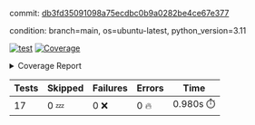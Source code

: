 commit: [db3fd35091098a75ecdbc0b9a0282be4ce67e377](https://github.com/rcmdnk/conf-finder/tree/db3fd35091098a75ecdbc0b9a0282be4ce67e377)

condition: branch=main, os=ubuntu-latest, python_version=3.11

[![test](https://github.com/rcmdnk/conf-finder/actions/workflows/test.yml/badge.svg)](https://github.com/rcmdnk/conf-finder/actions/runs/12999590478)
<a href="https://github.com/rcmdnk/conf-finder/blob/db3fd35091098a75ecdbc0b9a0282be4ce67e377/README.md"><img alt="Coverage" src="https://img.shields.io/badge/Coverage-83%25-green.svg" /></a><details><summary>Coverage Report </summary><table><tr><th>File</th><th>Stmts</th><th>Miss</th><th>Cover</th><th>Missing</th></tr><tbody><tr><td colspan="5"><b>src/conf_finder</b></td></tr><tr><td>&nbsp; &nbsp;<a href="https://github.com/rcmdnk/conf-finder/blob/db3fd35091098a75ecdbc0b9a0282be4ce67e377/src/conf_finder/conf_finder.py">conf_finder.py</a></td><td>169</td><td>29</td><td>83%</td><td><a href="https://github.com/rcmdnk/conf-finder/blob/db3fd35091098a75ecdbc0b9a0282be4ce67e377/src/conf_finder/conf_finder.py#L8">8</a>, <a href="https://github.com/rcmdnk/conf-finder/blob/db3fd35091098a75ecdbc0b9a0282be4ce67e377/src/conf_finder/conf_finder.py#L62-L63">62&ndash;63</a>, <a href="https://github.com/rcmdnk/conf-finder/blob/db3fd35091098a75ecdbc0b9a0282be4ce67e377/src/conf_finder/conf_finder.py#L86-L90">86&ndash;90</a>, <a href="https://github.com/rcmdnk/conf-finder/blob/db3fd35091098a75ecdbc0b9a0282be4ce67e377/src/conf_finder/conf_finder.py#L99-L100">99&ndash;100</a>, <a href="https://github.com/rcmdnk/conf-finder/blob/db3fd35091098a75ecdbc0b9a0282be4ce67e377/src/conf_finder/conf_finder.py#L105-L106">105&ndash;106</a>, <a href="https://github.com/rcmdnk/conf-finder/blob/db3fd35091098a75ecdbc0b9a0282be4ce67e377/src/conf_finder/conf_finder.py#L150">150</a>, <a href="https://github.com/rcmdnk/conf-finder/blob/db3fd35091098a75ecdbc0b9a0282be4ce67e377/src/conf_finder/conf_finder.py#L169-L174">169&ndash;174</a>, <a href="https://github.com/rcmdnk/conf-finder/blob/db3fd35091098a75ecdbc0b9a0282be4ce67e377/src/conf_finder/conf_finder.py#L195">195</a>, <a href="https://github.com/rcmdnk/conf-finder/blob/db3fd35091098a75ecdbc0b9a0282be4ce67e377/src/conf_finder/conf_finder.py#L200">200</a>, <a href="https://github.com/rcmdnk/conf-finder/blob/db3fd35091098a75ecdbc0b9a0282be4ce67e377/src/conf_finder/conf_finder.py#L228">228</a>, <a href="https://github.com/rcmdnk/conf-finder/blob/db3fd35091098a75ecdbc0b9a0282be4ce67e377/src/conf_finder/conf_finder.py#L246">246</a>, <a href="https://github.com/rcmdnk/conf-finder/blob/db3fd35091098a75ecdbc0b9a0282be4ce67e377/src/conf_finder/conf_finder.py#L289-L290">289&ndash;290</a>, <a href="https://github.com/rcmdnk/conf-finder/blob/db3fd35091098a75ecdbc0b9a0282be4ce67e377/src/conf_finder/conf_finder.py#L320-L321">320&ndash;321</a>, <a href="https://github.com/rcmdnk/conf-finder/blob/db3fd35091098a75ecdbc0b9a0282be4ce67e377/src/conf_finder/conf_finder.py#L325">325</a>, <a href="https://github.com/rcmdnk/conf-finder/blob/db3fd35091098a75ecdbc0b9a0282be4ce67e377/src/conf_finder/conf_finder.py#L333">333</a></td></tr><tr><td><b>TOTAL</b></td><td><b>174</b></td><td><b>29</b></td><td><b>83%</b></td><td>&nbsp;</td></tr></tbody></table></details>

| Tests | Skipped | Failures | Errors | Time |
| ----- | ------- | -------- | -------- | ------------------ |
| 17 | 0 :zzz: | 0 :x: | 0 :fire: | 0.980s :stopwatch: |


